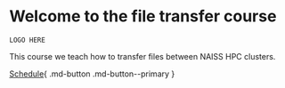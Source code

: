 # Welcome to the file transfer course

```text
LOGO HERE
```

This course we teach how to transfer files between NAISS HPC clusters.

[Schedule](overviews/schedule.md){ .md-button .md-button--primary }
